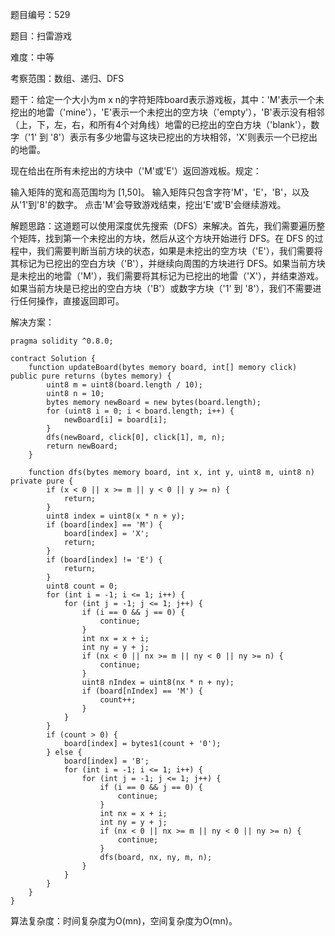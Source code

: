 题目编号：529

题目：扫雷游戏

难度：中等

考察范围：数组、递归、DFS

题干：给定一个大小为m x n的字符矩阵board表示游戏板，其中：'M'表示一个未挖出的地雷（'mine'），'E'表示一个未挖出的空方块（'empty'），'B'表示没有相邻（上，下，左，右，和所有4个对角线）地雷的已挖出的空白方块（'blank'），数字（'1' 到 '8'）表示有多少地雷与这块已挖出的方块相邻，'X'则表示一个已挖出的地雷。

现在给出在所有未挖出的方块中（'M'或'E'）返回游戏板。规定：

输入矩阵的宽和高范围均为 [1,50]。
输入矩阵只包含字符'M'，'E'，'B'，以及从'1'到'8'的数字。
点击'M'会导致游戏结束，挖出'E'或'B'会继续游戏。

解题思路：这道题可以使用深度优先搜索（DFS）来解决。首先，我们需要遍历整个矩阵，找到第一个未挖出的方块，然后从这个方块开始进行 DFS。在 DFS 的过程中，我们需要判断当前方块的状态，如果是未挖出的空方块（'E'），我们需要将其标记为已挖出的空白方块（'B'），并继续向周围的方块进行 DFS。如果当前方块是未挖出的地雷（'M'），我们需要将其标记为已挖出的地雷（'X'），并结束游戏。如果当前方块是已挖出的空白方块（'B'）或数字方块（'1' 到 '8'），我们不需要进行任何操作，直接返回即可。

解决方案：

```solidity
pragma solidity ^0.8.0;

contract Solution {
    function updateBoard(bytes memory board, int[] memory click) public pure returns (bytes memory) {
        uint8 m = uint8(board.length / 10);
        uint8 n = 10;
        bytes memory newBoard = new bytes(board.length);
        for (uint8 i = 0; i < board.length; i++) {
            newBoard[i] = board[i];
        }
        dfs(newBoard, click[0], click[1], m, n);
        return newBoard;
    }

    function dfs(bytes memory board, int x, int y, uint8 m, uint8 n) private pure {
        if (x < 0 || x >= m || y < 0 || y >= n) {
            return;
        }
        uint8 index = uint8(x * n + y);
        if (board[index] == 'M') {
            board[index] = 'X';
            return;
        }
        if (board[index] != 'E') {
            return;
        }
        uint8 count = 0;
        for (int i = -1; i <= 1; i++) {
            for (int j = -1; j <= 1; j++) {
                if (i == 0 && j == 0) {
                    continue;
                }
                int nx = x + i;
                int ny = y + j;
                if (nx < 0 || nx >= m || ny < 0 || ny >= n) {
                    continue;
                }
                uint8 nIndex = uint8(nx * n + ny);
                if (board[nIndex] == 'M') {
                    count++;
                }
            }
        }
        if (count > 0) {
            board[index] = bytes1(count + '0');
        } else {
            board[index] = 'B';
            for (int i = -1; i <= 1; i++) {
                for (int j = -1; j <= 1; j++) {
                    if (i == 0 && j == 0) {
                        continue;
                    }
                    int nx = x + i;
                    int ny = y + j;
                    if (nx < 0 || nx >= m || ny < 0 || ny >= n) {
                        continue;
                    }
                    dfs(board, nx, ny, m, n);
                }
            }
        }
    }
}
```

算法复杂度：时间复杂度为O(mn)，空间复杂度为O(mn)。
